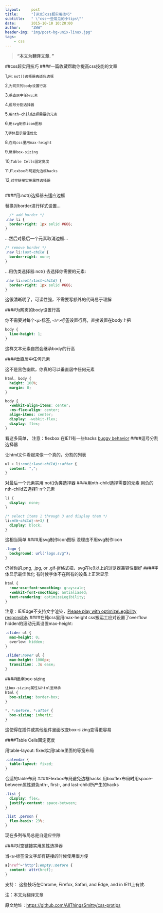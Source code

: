 ```yaml
---
layout:     post
title:      "[译文]css超实用技巧"
subtitle:   " \"css一些常见的小tips\""
date:       2015-10-10 10:20:00
author:     "ZWW"
header-img: "img/post-bg-unix-linux.jpg"
tags:
    - css
---
```


> **“本文为翻译文章. ”**


##css超实用技巧
####一篇收藏帮助你提高css技能的文章

1,`用:not()选择器去适应边框`

2,`为网页的body设置行高`

3,`垂直居中任何元素`

4,`逗号分割选择器`

5,`用nth-child选择需要的元素`

6,`用svg制作icon图标`

7,`字体显示最佳优化`

8,`在纯css里用max-height`

9,`继承box-sizing`

10,`Table Cells固定宽度`

11,`Flexbox布局避免边框hacks`

12,`对空链接实用属性选择器`


<br>
####用:not()选择器去适应边框

替换对border进行样式设置...

```css
  /* add border */
.nav li {
  border-right: 1px solid #666;
}
```
...然后对最后一个元素取消边框...

```css
/* remove border */
.nav li:last-child {
  border-right: none;
}

```
...用伪类选择器:not() 去选择你需要的元素:
```css
.nav li:not(:last-child) {
  border-right: 1px solid #666;
}
```

这很清晰明了，可读性强，不需要写额外的代码易于理解

####为网页的body设置行高

你不需要对每个`<p>`标签, `<h*>`标签设置行高，直接设置在body上把
```css
body {
  line-height: 1;
}
```

这样文本元素自然会继承body的行高

####垂直居中任何元素

这不是黑色幽默，你真的可以垂直居中任何元素
```css
html, body {
  height: 100%;
  margin: 0;
}

body {
  -webkit-align-items: center;  
  -ms-flex-align: center;  
  align-items: center;
  display: -webkit-flex;
  display: flex;
}
```

看这多简单，
注意：flexbox 在IE11有一些hacks [buggy behavior](https://github.com/philipwalton/flexbugs#3-min-height-on-a-flex-container-wont-apply-to-its-flex-items)
####逗号分割选择器

让html文件看起来像一个真的，分割的列表
```css
ul > li:not(:last-child)::after {
  content: ",";
}
```
对最后一个元素实用:not()伪类选择器
####用nth-child选择需要的元素
用负的nth-child去选择1-n个元素
```css
li {
  display: none;
}

/* select items 1 through 3 and display them */
li:nth-child(-n+3) {
  display: block;
}
```

这相当简单
####用svg制作icon图标
没理由不用svg制作icon
```css
.logo {
  background: url("logo.svg");
}
```
仍掉你的.png, .jpg, or .gif-jif格式把，svg在ie9以上的浏览器兼容性很好
####字体显示最佳优化
有时候字体不在所有的设备上正常显示
```css
html {
  -moz-osx-font-smoothing: grayscale;
  -webkit-font-smoothing: antialiased;
  text-rendering: optimizeLegibility;
}
```
注意：IE/Edge不支持文字渲染，[Please play with optimizeLegibility responsibly](https://bocoup.com/weblog/text-rendering/)
####在纯css里用max-height
css搬运工应对设置了overflow hidden的滚动元素设置max-height:
```css
.slider ul {
  max-height: 0;
  overlow: hidden;
}

.slider:hover ul {
  max-height: 1000px;
  transition: .3s ease;
}
```
####继承box-sizing
```css
让box-sizing属性从html里继承
html {
  box-sizing: border-box;
}

*, *:before, *:after {
  box-sizing: inherit;
}
```
这使得在插件或其他组件里面改变box-sizing变得更容易


####Table Cells固定宽度

用table-layout: fixed实用table里面的等宽布局
```css
.calendar {
  table-layout: fixed;
}
```

合适的table布局
####Flexbox布局避免边框hacks
用boxflex布局时用space-between属性避免nth-, first-, and last-child所产生的hacks
```css
.list {
  display: flex;
  justify-content: space-between;
}

.list .person {
  flex-basis: 23%;
}
```
现在多列布局总是自适应空隙

####对空链接实用属性选择器

当`<a>`标签没文字却有链接的时候使用很方便
```css
a[href^="http"]:empty::before {
  content: attr(href);
}
```
支持：
这些技巧在Chrome, Firefox, Safari, and Edge, and in IE11上有效.

注：本文为翻译文章


原文地址：https://github.com/AllThingsSmitty/css-protips








 


